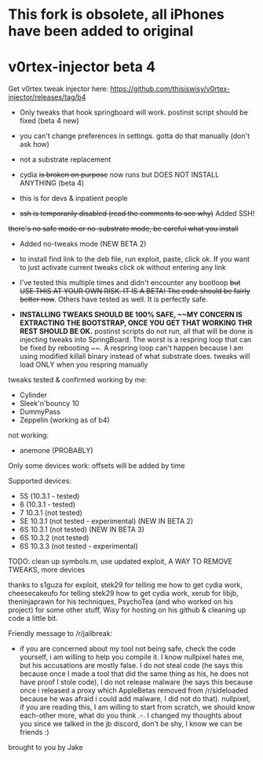 # This fork is obsolete, all iPhones have been added to original
# v0rtex-injector beta 4

Get v0rtex tweak injector here: https://github.com/thisiswisy/v0rtex-injector/releases/tag/b4

- Only tweaks that hook springboard will work. postinst script should be fixed (beta 4 new)

- you can't change preferences in settings. gotta do that manually (don't ask how)

- not a substrate replacement

- cydia ~~is broken on purpose~~ now runs but DOES NOT INSTALL ANYTHING (beta 4)

- this is for devs & inpatient people

- ~~ssh is temporarily disabled (read the comments to see why)~~ Added SSH!

~~there's no safe mode or no-substrate mode, be careful what you install~~
- Added no-tweaks mode (NEW BETA 2) 

- to install find link to the deb file, run exploit, paste, click ok. If you want to just activate current tweaks click ok without entering any link

- I've tested this multiple times and didn't encounter any bootloop ~~but USE THIS AT YOUR OWN RISK. IT IS A BETA! The code should be fairly better now~~. Others have tested as well. It is perfectly safe.

- **INSTALLING TWEAKS SHOULD BE 100% SAFE, ~~MY CONCERN IS EXTRACTING THE BOOTSTRAP, ONCE YOU GET THAT WORKING THR REST SHOULD BE OK.** postinst scripts do not run, all that will be done is injecting tweaks into SpringBoard. The worst is a respring loop that can be fixed by rebooting ~~. A respring loop can't happen because I am using modified killall binary instead of what substrate does. tweaks will load ONLY when you respring manually

tweaks tested & confirmed working by me:

- Cylinder
- Sleek'n'bouncy 10
- DummyPass
- Zeppelin (working as of b4)

not working:

- anemone (PROBABLY)

Only some devices work: offsets will be added by time

Supported devices:

- 5S (10.3.1 - tested)
- 6 (10.3.1 - tested)
- 7 10.3.1 (not tested)
- SE 10.3.1 (not tested - experimental) (NEW IN BETA 2)
- 6S 10.3.1 (not tested) (NEW IN BETA 3)
- 6S 10.3.2 (not tested)
- 6S 10.3.3 (not tested - experimental)

TODO: clean up symbols.m, use updated exploit, A WAY TO REMOVE TWEAKS, more devices

thanks to s1guza for exploit, stek29 for telling me how to get cydia work, cheesecakeufo for telling stek29 how to get cydia work, xerub for libjb, theninjaprawn for his techniques, PsychoTea (and who worked on his project) for some other stuff, Wisy for hosting on his github & cleaning up code a little bit. 

Friendly message to /r/jailbreak:

- if you are concerned about my tool not being safe, check the code yourself, i am willing to help you compile it. I know nullpixel hates me, but his accusations are mostly false. I do not steal code (he says this because once I made a tool that did the same thing as his, he does not have proof I stole code), I do not release malware (he says this because once i released a proxy which AppleBetas removed from /r/sideloaded because he was afraid i could add malware, I did not do that). nullpixel, if you are reading this, I am willing to start from scratch, we should know each-other more, what do you think .-. I changed my thoughts about you since we talked in the jb discord, don't be shy, I know we can be friends :)

brought to you by Jake
